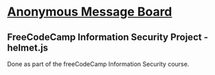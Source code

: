 # [Anonymous Message Board](https://www.freecodecamp.org/learn/information-security/information-security-projects/anonymous-message-board)

## FreeCodeCamp Information Security Project - helmet.js

Done as part of the freeCodeCamp Information Security course.
